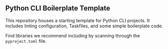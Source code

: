 ## Python CLI Boilerplate Template

This repository houses a starting template for Python CLI projects. It includes linting configuration, Taskfiles, and some simple boilerplate code.

Find libraries we recommend including by scanning through the `pyproject.toml` file.